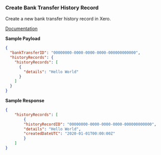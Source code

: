 ### Create Bank Transfer History Record

Create a new bank transfer history record in Xero.

[Documentation](https://xeroapi.github.io/xero-node/accounting/index.html#api-Accounting-createBankTransferHistoryRecord)


**Sample Payload**

```json
{
  "bankTransferID": "00000000-0000-0000-0000-000000000000",
  "historyRecords": {
    "historyRecords": [
      {
        "details": "Hello World"
      }
    ]
  }
}
```

**Sample Response**

```json
{
    "historyRecords": [
        {
        "historyRecordID": "00000000-0000-0000-0000-000000000000",
        "details": "Hello World",
        "createdDateUTC": "2020-01-01T00:00:00Z"
        }
    ]
}
```
